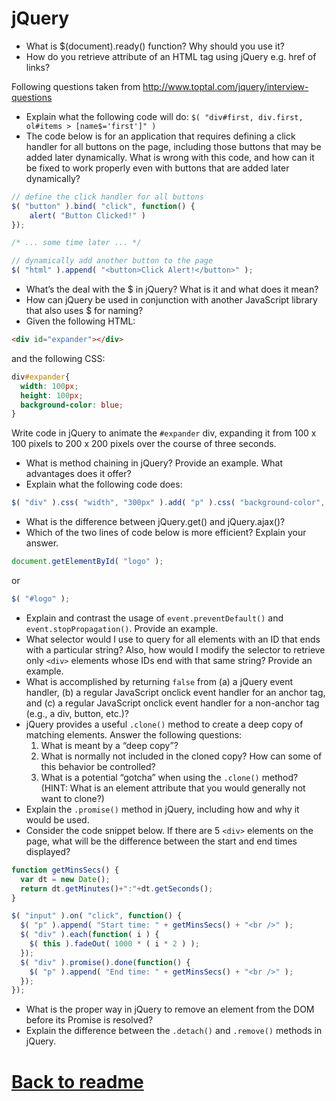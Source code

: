 # jQuery

- What is $(document).ready() function? Why should you use it? 
- How do you retrieve attribute of an HTML tag using jQuery e.g. href of links?

Following questions taken from http://www.toptal.com/jquery/interview-questions
- Explain what the following code will do: `$( "div#first, div.first, ol#items > [name$='first']" )`
- The code below is for an application that requires defining a click handler for all buttons on the page, including those buttons that may be added later dynamically. What is wrong with this code, and how can it be fixed to work properly even with buttons that are added later dynamically?
```js
// define the click handler for all buttons
$( "button" ).bind( "click", function() {
    alert( "Button Clicked!" )
});

/* ... some time later ... */

// dynamically add another button to the page
$( "html" ).append( "<button>Click Alert!</button>" );
```

- What’s the deal with the $ in jQuery? What is it and what does it mean?
- How can jQuery be used in conjunction with another JavaScript library that also uses $ for naming?
- Given the following HTML:
```html
<div id="expander"></div>
```
and the following CSS:
```css
div#expander{
  width: 100px;
  height: 100px;
  background-color: blue;
}
```
Write code in jQuery to animate the `#expander` div, expanding it from 100 x 100 pixels to 200 x 200 pixels over the course of three seconds.

- What is method chaining in jQuery? Provide an example. What advantages does it offer?
- Explain what the following code does:
```js
$( "div" ).css( "width", "300px" ).add( "p" ).css( "background-color", "blue" );
```

- What is the difference between jQuery.get() and jQuery.ajax()?
- Which of the two lines of code below is more efficient? Explain your answer.
```js
document.getElementById( "logo" );
```
or
```js
$( "#logo" );
```

- Explain and contrast the usage of `event.preventDefault()` and `event.stopPropagation()`. Provide an example.
- What selector would I use to query for all elements with an ID that ends with a particular string? Also, how would I modify the selector to retrieve only `<div>` elements whose IDs end with that same string? Provide an example.
- What is accomplished by returning `false` from (a) a jQuery event handler, (b) a regular JavaScript onclick event handler for an anchor tag, and (c) a regular JavaScript onclick event handler for a non-anchor tag (e.g., a div, button, etc.)?
- jQuery provides a useful `.clone()` method to create a deep copy of matching elements. Answer the following questions:
	1. What is meant by a “deep copy”?
	2. What is normally not included in the cloned copy? How can some of this behavior be controlled?
	3. What is a potential “gotcha” when using the `.clone()` method? (HINT: What is an element attribute that you would generally not want to clone?)
- Explain the `.promise()` method in jQuery, including how and why it would be used.
- Consider the code snippet below. If there are 5 `<div>` elements on the page, what will be the difference between the start and end times displayed?
```js
function getMinsSecs() {
  var dt = new Date();
  return dt.getMinutes()+":"+dt.getSeconds();
}

$( "input" ).on( "click", function() {
  $( "p" ).append( "Start time: " + getMinsSecs() + "<br />" );
  $( "div" ).each(function( i ) {
    $( this ).fadeOut( 1000 * ( i * 2 ) );
  });
  $( "div" ).promise().done(function() {
    $( "p" ).append( "End time: " + getMinsSecs() + "<br />" );
  });
});
```
- What is the proper way in jQuery to remove an element from the DOM before its Promise is resolved?
- Explain the difference between the `.detach()` and `.remove()` methods in jQuery.

# [Back to readme](../readme.md)